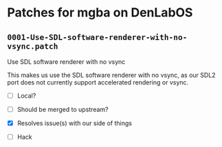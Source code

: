 # Patches for mgba on DenLabOS

## `0001-Use-SDL-software-renderer-with-no-vsync.patch`

Use SDL software renderer with no vsync

This makes us use the SDL software renderer with no vsync, as our SDL2 port does not currently support accelerated rendering
or vsync.

- [ ] Local?
- [ ] Should be merged to upstream?
- [X] Resolves issue(s) with our side of things
- [ ] Hack


